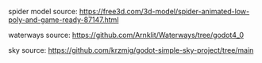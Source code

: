 spider model source: https://free3d.com/3d-model/spider-animated-low-poly-and-game-ready-87147.html

waterways source: https://github.com/Arnklit/Waterways/tree/godot4_0

sky source: https://github.com/krzmig/godot-simple-sky-project/tree/main
